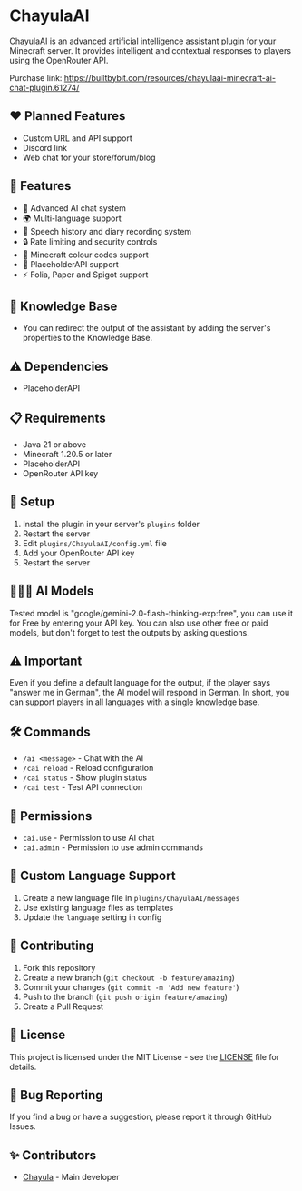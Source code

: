 # ChayulaAI

ChayulaAI is an advanced artificial intelligence assistant plugin for your Minecraft server. It provides intelligent and contextual responses to players using the OpenRouter API.

Purchase link: https://builtbybit.com/resources/chayulaai-minecraft-ai-chat-plugin.61274/

## ❤️ Planned Features
- Custom URL and API support
- Discord link
- Web chat for your store/forum/blog

## 🌟 Features

- 💬 Advanced AI chat system
- 🌍 Multi-language support
- 💾 Speech history and diary recording system
- 🔒 Rate limiting and security controls
- 🎨 Minecraft colour codes support
- 📝 PlaceholderAPI support
- ⚡ Folia, Paper and Spigot support

## 🧠 Knowledge Base

- You can redirect the output of the assistant by adding the server's properties to the Knowledge Base.

## ⚠️ Dependencies

- PlaceholderAPI

## 📋 Requirements

- Java 21 or above
- Minecraft 1.20.5 or later
- PlaceholderAPI
- OpenRouter API key

## 🚀 Setup

1. Install the plugin in your server's `plugins` folder
2. Restart the server
3. Edit `plugins/ChayulaAI/config.yml` file
4. Add your OpenRouter API key
5. Restart the server

## 👨🏻‍💼 AI Models

Tested model is "google/gemini-2.0-flash-thinking-exp:free", you can use it for Free by entering your API key. You can also use other free or paid models, but don't forget to test the outputs by asking questions.

## ⚠️ Important

Even if you define a default language for the output, if the player says "answer me in German", the AI model will respond in German. In short, you can support players in all languages with a single knowledge base.

## 🛠️ Commands

- `/ai <message>` - Chat with the AI
- `/cai reload` - Reload configuration
- `/cai status` - Show plugin status
- `/cai test` - Test API connection

## 🔐 Permissions

- `cai.use` - Permission to use AI chat
- `cai.admin` - Permission to use admin commands

## 📝 Custom Language Support

1. Create a new language file in `plugins/ChayulaAI/messages`
2. Use existing language files as templates
3. Update the `language` setting in config

## 🤝 Contributing

1. Fork this repository
2. Create a new branch (`git checkout -b feature/amazing`)
3. Commit your changes (`git commit -m 'Add new feature'`)
4. Push to the branch (`git push origin feature/amazing`)
5. Create a Pull Request

## 📜 License

This project is licensed under the MIT License - see the [LICENSE](LICENSE) file for details.

## 🐛 Bug Reporting

If you find a bug or have a suggestion, please report it through GitHub Issues.

## ✨ Contributors

- [Chayula](https://github.com/witcharon) - Main developer